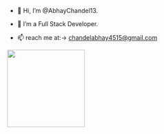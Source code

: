 - 👋 Hi, I’m @AbhayChandel13.

- 👀 I’m a Full Stack Developer.

- 📫  reach me at:-> chandelabhay4515@gmail.com

<img height="180em" src="https://github-readme-stats.vercel.app/api?username=AbhayChandel13&show_icons=true&hide_border=true&&count_private=true&include_all_commits=true" />

<!-- ![visitors](https://visitor-badge.glitch.me/badge?$page_id=page.id) -->
<!---
AbhayChandel13/AbhayChandel13 is a ✨ special ✨ repository because its `README.md` (this file) appears on your GitHub profile.
You can click the Preview link to take a look at your changes .
--->

